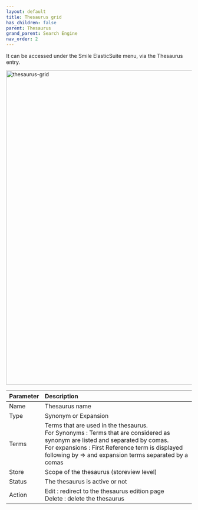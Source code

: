 ```yaml
---
layout: default
title: Thesaurus grid
has_children: false
parent: Thesaurus
grand_parent: Search Engine
nav_order: 2
---
```


It can be accessed under the Smile ElasticSuite menu, via the Thesaurus entry.

<img width="851" alt="thesaurus-grid" src="https://user-images.githubusercontent.com/98949123/152974455-07db751e-4c45-4a13-a1cc-f580c358b527.PNG">

| Parameter    | Description |
|:-------------|:------|
|Name|Thesaurus name|
|Type|Synonym or Expansion|
|Terms|Terms that are used in the thesaurus. <br/> For Synonyms : Terms that are considered as synonym are listed and separated by comas. <br/> For expansions : First Reference term is displayed following by => and expansion terms separated by a comas|
|Store|Scope of the thesaurus (storeview level)|
|Status|The thesaurus is active or not|
|Action|Edit : redirect to the thesaurus edition page </br> Delete : delete the thesaurus|
